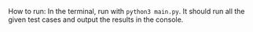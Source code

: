 How to run:
In the terminal, run with `python3 main.py`.
It should run all the given test cases and output the results in the console.